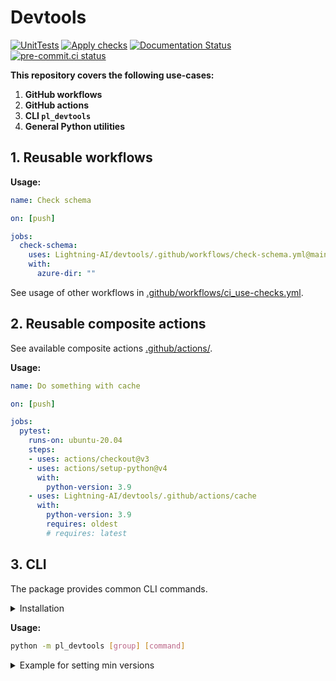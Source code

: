 # Devtools

[![UnitTests](https://github.com/Lightning-AI/devtools/actions/workflows/ci-testing.yml/badge.svg?event=push)](https://github.com/Lightning-AI/devtools/actions/workflows/ci-testing.yml)
[![Apply checks](https://github.com/Lightning-AI/devtools/actions/workflows/ci-use-checks.yml/badge.svg?event=push)](https://github.com/Lightning-AI/devtools/actions/workflows/ci-use-checks.yml)
[![Documentation Status](https://readthedocs.org/projects/lightning-devtools/badge/?version=latest)](https://lightning-devtools.readthedocs.io/en/latest/?badge=latest)
[![pre-commit.ci status](https://results.pre-commit.ci/badge/github/Lightning-AI/devtools/main.svg?badge_token=mqheL1-cTn-280Vx4cJUdg)](https://results.pre-commit.ci/latest/github/Lightning-AI/devtools/main?badge_token=mqheL1-cTn-280Vx4cJUdg)

__This repository covers the following use-cases:__

1. **GitHub workflows**
1. **GitHub actions**
1. **CLI `pl_devtools`**
1. **General Python utilities**

## 1. Reusable workflows

__Usage:__

```yaml
name: Check schema

on: [push]

jobs:
  check-schema:
    uses: Lightning-AI/devtools/.github/workflows/check-schema.yml@main
    with:
      azure-dir: ""
```

See usage of other workflows in [.github/workflows/ci_use-checks.yml](https://github.com/Lightning-AI/devtools/tree/main/.github/workflows/ci_use-checks.yml).

## 2. Reusable composite actions

See available composite actions [.github/actions/](https://github.com/Lightning-AI/devtools/tree/main/.github/actions).

__Usage:__

```yaml
name: Do something with cache

on: [push]

jobs:
  pytest:
    runs-on: ubuntu-20.04
    steps:
    - uses: actions/checkout@v3
    - uses: actions/setup-python@v4
      with:
        python-version: 3.9
    - uses: Lightning-AI/devtools/.github/actions/cache
      with:
        python-version: 3.9
        requires: oldest
        # requires: latest
```

## 3. CLI

The package provides common CLI commands.

<details>
  <summary>Installation</summary>
From source:

```bash
pip install https://github.com/Lightning-AI/devtools/archive/refs/heads/main.zip
```

From pypi:

```bash
pip install lightning-devtools
```

</details>

__Usage:__

```bash
python -m pl_devtools [group] [command]
```

<details>
  <summary>Example for setting min versions</summary>

```console
$ cat requirements/test.txt
coverage>=5.0
codecov>=2.1
pytest>=6.0
pytest-cov
pytest-timeout
$ python -m pl_devtools requirements set-oldest
$ cat requirements/test.txt
coverage==5.0
codecov==2.1
pytest==6.0
pytest-cov
pytest-timeout
```

</details>

